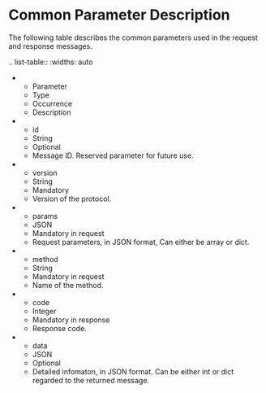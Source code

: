 # Common Parameter Description

The following table describes the common parameters used in the request and response messages.

.. list-table::
   :widths: auto

  * - Parameter
    - Type
    - Occurrence
    - Description
  * - id
    - String
    - Optional
    - Message ID. Reserved parameter for future use.
  * - version
    - String
    - Mandatory
    - Version of the protocol.
  * - params
    - JSON
    - Mandatory in request
    - Request parameters, in JSON format, Can either be array or dict.
  * - method
    - String
    - Mandatory in request
    - Name of the method.
  * - code
    - Integer
    - Mandatory in response
    - Response code.
  * - data
    - JSON
    - Optional
    - Detailed infomaton, in JSON format. Can be either int or dict regarded to the returned message.  

<!--This is the End-->
